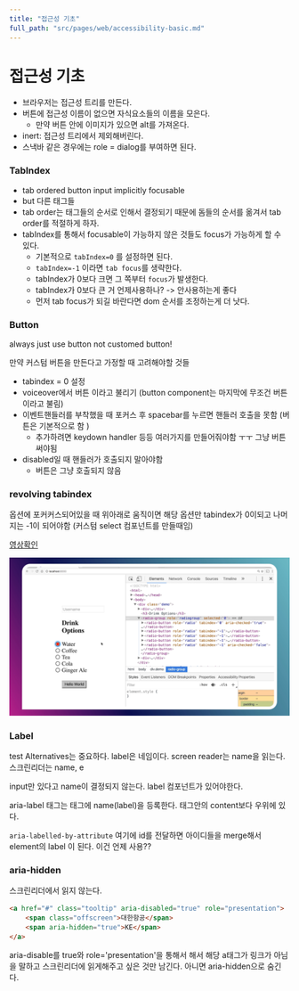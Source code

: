 ```yaml
---
title: "접근성 기초"
full_path: "src/pages/web/accessibility-basic.md"
---
```



# 접근성 기초
- 브라우저는 접근성 트리를 만든다. 
- 버튼에 접근성 이름이 없으면 자식요소들의 이름을 모은다.
  - 만약 버튼 안에 이미지가 있으면 alt를 가져온다. 
- inert: 접근성 트리에서 제외해버린다. 
- 스낵바 같은 경우에는 role = dialog를 부여하면 된다. 


### TabIndex

- tab ordered button input implicitly focusable
- but 다른 태그들 
- tab order는 태그들의 순서로 인해서 결정되기 때문에 돔들의 순서를 옮겨서 tab order를 적절하게 하자. 
- tabIndex를 통해서 focusable이 가능하지 않은 것들도 focus가 가능하게 할 수 있다. 
  - 기본적으로 `tabIndex=0` 를 설정하면 된다. 
  - `tabIndex=-1` 이라면 `tab focus`를 생략한다.
  - tabIndex가 0보다 크면 그 쪽부터 `focus`가 발생한다. 
  - tabIndex가 0보다 큰 거 언제사용하나? -> 안사용하는게 좋다
  - 먼저 tab focus가 되길 바란다면 dom 순서를 조정하는게 더 낫다. 

### Button
always just use button not customed button!

만약 커스텀 버튼을 만든다고 가정할 때 고려해야할 것들
- tabindex = 0 설정 
- voiceover에서 버튼 이라고 불리기 (button component는 마지막에 무조건 버튼이라고 불림)
- 이벤트핸들러를 부착했을 때 포커스 후 spacebar를 누르면 핸들러 호출을 못함 (버튼은 기본적으로 함 )
  - 추가하려면 keydown handler 등등 여러가지를 만들어줘야함 ㅜㅜ 그냥 버튼 써야됨
- disabled일 때 핸들러가 호출되지 말아야함 
  - 버튼은 그냥 호출되지 않음

### revolving tabindex
옵션에 포커커스되어있을 때 위아래로 움직이면 해당 옵션만 tabindex가 0이되고 나머지는 -1이 되어야함 (커스텀 select 컴포넌트를 만들때임)

[영상확인](https://youtu.be/uCIC2LNt0bk?t=76)

![image](./231437826-05e6d6a3-7e32-4440-8fe7-6224039d2fc3.png)

### Label
test Alternatives는 중요하다. 
label은 네임이다. screen reader는 name을 읽는다. 
스크린리더는 name, e

input만 있다고 name이 결정되지 않는다. label 컴포넌트가 있어야한다. 

aria-label 태그는 태그에 name(label)을 등록한다. 태그안의 content보다 우위에 있다. 

`aria-labelled-by-attribute`  여기에 id를 전달하면 아이디들을 merge해서 element의 label 이 된다.  이건 언제 사용??  

### aria-hidden
스크린리더에서 읽지 않는다. 

```html
<a href="#" class="tooltip" aria-disabled="true" role="presentation">
    <span class="offscreen">대한항공</span>
    <span aria-hidden="true">KE</span>
</a>
```
aria-disable를 true와 role='presentation'을 통해서 해서 해당 a태그가 링크가 아님을 말하고 
스크린리더에 읽게해주고 싶은 것만 남긴다. 아니면 aria-hidden으로 숨긴다. 





